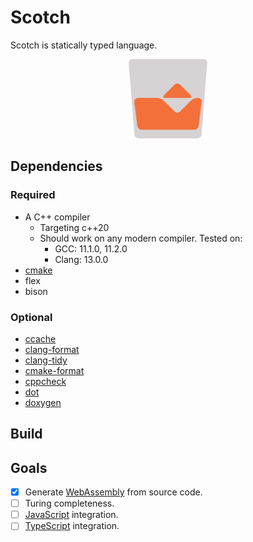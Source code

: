 # Scotch

Scotch is statically typed language.

<p align="center">
  <img src="./logo/logo_export.svg" alt="Logo" width=25% />
</p>

## Dependencies

### Required

* A C++ compiler
  * Targeting c++20
  * Should work on any modern compiler. Tested on:
    * GCC: 11.1.0, 11.2.0
    * Clang: 13.0.0
* [cmake](https://cmake.org/)
* flex
* bison

### Optional

* [ccache](https://ccache.dev/)
* [clang-format](https://clang.llvm.org/docs/ClangFormat.html)
* [clang-tidy](https://clang.llvm.org/extra/clang-tidy/)
* [cmake-format](https://github.com/cheshirekow/cmake_format)
* [cppcheck](http://cppcheck.sourceforge.net/)
* [dot](https://graphviz.org/)
* [doxygen](https://www.doxygen.nl/index.html)

## Build



## Goals

* [X] Generate [WebAssembly](https://webassembly.org/) from source code.
* [ ] Turing completeness.
* [ ] [JavaScript](https://www.javascript.com/) integration.
* [ ] [TypeScript](https://www.typescriptlang.org/) integration.
